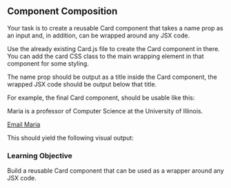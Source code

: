 ## Component Composition

Your task is to create a reusable Card component that takes a name prop as an input and, in addition, can be wrapped around any JSX code.

Use the already existing Card.js file to create the Card component in there. You can add the card CSS class to the main wrapping element in that component for some styling.

The name prop should be output as a title inside the Card component, the wrapped JSX code should be output below that title.

For example, the final Card component, should be usable like this:

<Card name="Maria Miles">
  <p>
    Maria is a professor of Computer Science at the University of Illinois.
  </p>
  <p>
    <a href="mailto:blake@example.com">Email Maria</a>
  </p>
</Card>
This should yield the following visual output:


### Learning Objective

Build a reusable Card component that can be used as a wrapper around any JSX code.